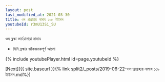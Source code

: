 ```yaml
---
layout: post
last_modified_at: 2021-03-30
title: ওম প্রাগ্রাহায় নামায ১০৮ টাইমস
youtubeId: r3mU13Si_SU
---
```

 
 
 ওম ব্রহ্মা ভার্চয়াসায়া নামায  
 
 -  যিনি ব্রহ্মার জাঁকজমকপূর্ণ আলো 
 
  
 
  
 
 
 
 
 
 


{% include youtubePlayer.html id=page.youtubeId %}
 
[Next]({{ site.baseurl }}{% link  split2/_posts/2019-06-22-ওম প্রাগ্রাহায় নামায ১০৮ টাইমস.md%})
 
